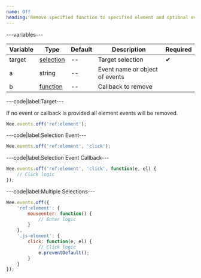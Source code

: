 ```yaml
---
name: Off
heading: Remove specified function to specified element and optional event and function
---
```


---variables---

| Variable | Type| Default | Description | Required |
| -- | -- | -- | -- | -- |
| target | [selection](/script#selection) | -- | Target selection | ✔ |
| a | string | -- | Event name or object of events ||
| b | [function](/script/#functions) | -- | Callback to remove ||

---code|label:Target---

If no event or callback is provided all element events will be removed.

```javascript
Wee.events.off('ref:element');
```

---code|label:Selection Event---

```javascript
Wee.events.off('ref:element', 'click');
```

---code|label:Selection Event Callback---

```javascript
Wee.events.off('ref:element', 'click', function(e, el) {
	// Click logic
});
```

---code|label:Multiple Selections---

```javascript
Wee.events.off({
	'ref:element': {
		mouseenter: function() {
			// Enter logic
		}
	},
	'.js-element': {
		click: function(e, el) {
			// Click logic
			e.preventDefault();
		}
	}
});
```